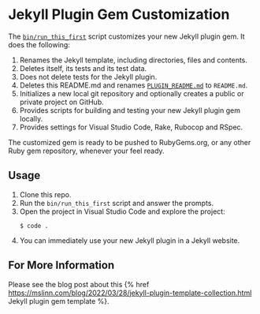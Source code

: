 # Jekyll Plugin Gem Customization

The [`bin/run_this_first`](bin/run_this_first) script customizes your new Jekyll plugin gem.
It does the following:
  1) Renames the Jekyll template, including directories, files and contents.
  2) Deletes itself, its tests and its test data.
  3) Does not delete tests for the Jekyll plugin.
  4) Deletes this README.md and renames [`PLUGIN_README.md`](PLUGIN_README.md) to `README.md`.
  5) Initializes a new local git repository and optionally creates a public or private project on GitHub.
  6) Provides scripts for building and testing your new Jekyll plugin gem locally.
  7) Provides settings for Visual Studio Code, Rake, Rubocop and RSpec.

The customized gem is ready to be pushed to RubyGems.org, or any other Ruby gem repository, whenever your feel ready.


## Usage
  1) Clone this repo.
  2) Run the `bin/run_this_first` script and answer the prompts.
  3) Open the project in Visual Studio Code and explore the project:
     ```shell
     $ code .
     ```
  4) You can immediately use your new Jekyll plugin in a Jekyll website.

## For More Information
Please see the blog post about this {% href https://mslinn.com/blog/2022/03/28/jekyll-plugin-template-collection.html Jekyll plugin gem template %}.
